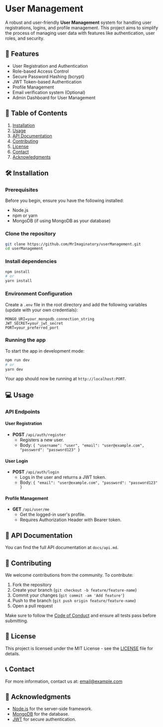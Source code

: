 # User Management

A robust and user-friendly **User Management** system for handling user registrations, logins, and profile management. This project aims to simplify the process of managing user data with features like authentication, user roles, and security.

## 🚀 Features

- User Registration and Authentication
- Role-based Access Control
- Secure Password Hashing (bcrypt)
- JWT Token-based Authentication
- Profile Management
- Email verification system (Optional)
- Admin Dashboard for User Management

## 📜 Table of Contents

1. [Installation](#installation)
2. [Usage](#usage)
3. [API Documentation](#api-documentation)
4. [Contributing](#contributing)
5. [License](#license)
6. [Contact](#contact)
7. [Acknowledgments](#acknowledgments)

## 🛠️ Installation

### Prerequisites

Before you begin, ensure you have the following installed:

- Node.js
- npm or yarn
- MongoDB (if using MongoDB as your database)

### Clone the repository

```bash
git clone https://github.com/MrImaginatory/userManagement.git
cd userManagement
```

### Install dependencies

```bash
npm install
# or
yarn install
```

### Environment Configuration

Create a `.env` file in the root directory and add the following variables (update with your own credentials):

```env
MONGO_URI=your_mongodb_connection_string
JWT_SECRET=your_jwt_secret
PORT=your_preferred_port
```

### Running the app

To start the app in development mode:

```bash
npm run dev
# or
yarn dev
```

Your app should now be running at `http://localhost:PORT`.

## 💻 Usage

### API Endpoints

#### User Registration

- **POST** `/api/auth/register`
  - Registers a new user.
  - Body: `{ "username": "user", "email": "user@example.com", "password": "password123" }`
  
#### User Login

- **POST** `/api/auth/login`
  - Logs in the user and returns a JWT token.
  - Body: `{ "email": "user@example.com", "password": "password123" }`

#### Profile Management

- **GET** `/api/user/me`
  - Get the logged-in user's profile.
  - Requires Authorization Header with Bearer token.

## 📝 API Documentation

You can find the full API documentation at `docs/api.md`.

## 🤝 Contributing

We welcome contributions from the community. To contribute:

1. Fork the repository
2. Create your branch (`git checkout -b feature/feature-name`)
3. Commit your changes (`git commit -am 'Add feature'`)
4. Push to the branch (`git push origin feature/feature-name`)
5. Open a pull request

Make sure to follow the [Code of Conduct](CODE_OF_CONDUCT.md) and ensure all tests pass before submitting.

## 📝 License

This project is licensed under the MIT License - see the [LICENSE](LICENSE) file for details.

## 📞 Contact

For more information, contact us at: [email@example.com](mailto:email@example.com)

## 🙏 Acknowledgments

- [Node.js](https://nodejs.org/) for the server-side framework.
- [MongoDB](https://www.mongodb.com/) for the database.
- [JWT](https://jwt.io/) for secure authentication.
